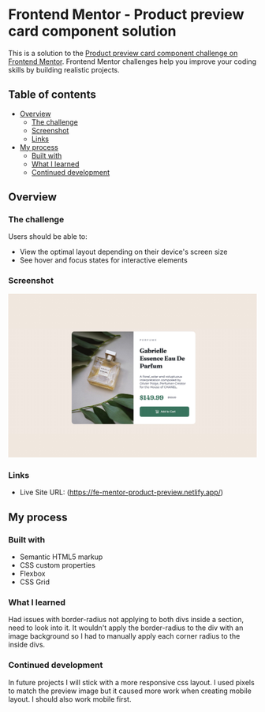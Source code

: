 # Frontend Mentor - Product preview card component solution

This is a solution to the [Product preview card component challenge on Frontend Mentor](https://www.frontendmentor.io/challenges/product-preview-card-component-GO7UmttRfa). Frontend Mentor challenges help you improve your coding skills by building realistic projects. 

## Table of contents

- [Overview](#overview)
  - [The challenge](#the-challenge)
  - [Screenshot](#screenshot)
  - [Links](#links)
- [My process](#my-process)
  - [Built with](#built-with)
  - [What I learned](#what-i-learned)
  - [Continued development](#continued-development)

## Overview

### The challenge

Users should be able to:

- View the optimal layout depending on their device's screen size
- See hover and focus states for interactive elements

### Screenshot

![](./screenshot.jpg)

### Links

- Live Site URL: (https://fe-mentor-product-preview.netlify.app/)

## My process

### Built with

- Semantic HTML5 markup
- CSS custom properties
- Flexbox
- CSS Grid

### What I learned

Had issues with border-radius not applying to both divs inside a section, need to look into it. It wouldn't apply the border-radius to the div with an image background so I had to manually apply each corner radius to the inside divs. 

### Continued development

In future projects I will stick with a more responsive css layout. I used pixels to match the preview image but it caused more work when creating mobile layout. I should also work mobile first. 


